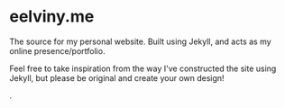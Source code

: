 # eelviny.me
The source for my personal website. Built using Jekyll, and acts as my online presence/portfolio. 

Feel free to take inspiration from the way I've constructed the site using Jekyll, but please be original and create your own design!

.
